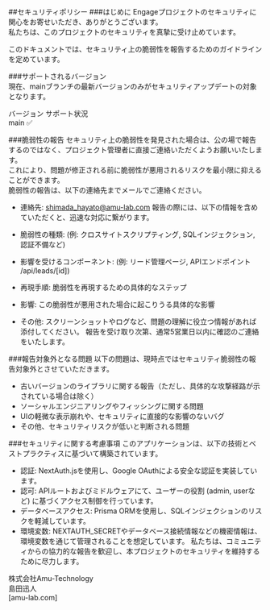 ##セキュリティポリシー
###はじめに
Engageプロジェクトのセキュリティに関心をお寄せいただき、ありがとうございます。  
私たちは、このプロジェクトのセキュリティを真摯に受け止めています。  
  
このドキュメントでは、セキュリティ上の脆弱性を報告するためのガイドラインを定めています。  
  
###サポートされるバージョン  
現在、mainブランチの最新バージョンのみがセキュリティアップデートの対象となります。  
  
バージョン	サポート状況  
main	✅
  

###脆弱性の報告
セキュリティ上の脆弱性を発見された場合は、公の場で報告するのではなく、プロジェクト管理者に直接ご連絡いただくようお願いいたします。  
これにより、問題が修正される前に脆弱性が悪用されるリスクを最小限に抑えることができます。  
脆弱性の報告は、以下の連絡先までメールでご連絡ください。  

- 連絡先: shimada_hayato@amu-lab.com
報告の際には、以下の情報を含めていただくと、迅速な対応に繋がります。  

- 脆弱性の種類: (例: クロスサイトスクリプティング, SQLインジェクション, 認証不備など)
- 影響を受けるコンポーネント: (例: リード管理ページ, APIエンドポイント /api/leads/[id])
- 再現手順: 脆弱性を再現するための具体的なステップ
- 影響: この脆弱性が悪用された場合に起こりうる具体的な影響
- その他: スクリーンショットやログなど、問題の理解に役立つ情報があれば添付してください。
報告を受け取り次第、通常5営業日以内に確認のご連絡をいたします。  

###報告対象外となる問題
以下の問題は、現時点ではセキュリティ脆弱性の報告対象外とさせていただきます。  

- 古いバージョンのライブラリに関する報告（ただし、具体的な攻撃経路が示されている場合は除く）
- ソーシャルエンジニアリングやフィッシングに関する問題
- UIの軽微な表示崩れや、セキュリティに直接的な影響のないバグ
- その他、セキュリティリスクが低いと判断される問題

###セキュリティに関する考慮事項
このアプリケーションは、以下の技術とベストプラクティスに基づいて構築されています。  

- 認証: NextAuth.jsを使用し、Google OAuthによる安全な認証を実装しています。
- 認可: APIルートおよびミドルウェアにて、ユーザーの役割 (admin, userなど) に基づくアクセス制御を行っています。
- データベースアクセス: Prisma ORMを使用し、SQLインジェクションのリスクを軽減しています。
- 環境変数: NEXTAUTH_SECRETやデータベース接続情報などの機密情報は、環境変数を通じて管理されることを想定しています。
私たちは、コミュニティからの協力的な報告を歓迎し、本プロジェクトのセキュリティを維持するために尽力します。

株式会社Amu-Technology  
島田迅人  
[amu-lab.com]
